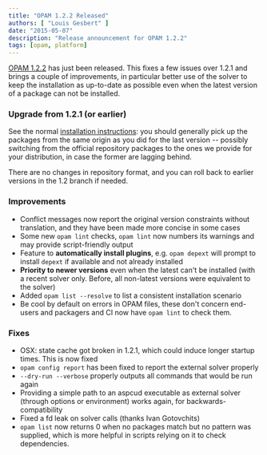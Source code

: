```yaml
---
title: "OPAM 1.2.2 Released"
authors: [ "Louis Gesbert" ]
date: "2015-05-07"
description: "Release announcement for OPAM 1.2.2"
tags: [opam, platform]
---
```


[OPAM 1.2.2](https://github.com/ocaml/opam/releases/tag/1.2.2) has just been
released. This fixes a few issues over 1.2.1 and brings a couple of improvements,
in particular better use of the solver to keep the installation as up-to-date as
possible even when the latest version of a package can not be installed.


### Upgrade from 1.2.1 (or earlier)

See the normal
[installation instructions](https://opam.ocaml.org/doc/Install.html): you should
generally pick up the packages from the same origin as you did for the last
version -- possibly switching from the official repository packages to the ones
we provide for your distribution, in case the former are lagging behind.

There are no changes in repository format, and you can roll back to earlier
versions in the 1.2 branch if needed.

### Improvements

- Conflict messages now report the original version constraints without
  translation, and they have been made more concise in some cases
- Some new `opam lint` checks, `opam lint` now numbers its warnings and may
  provide script-friendly output
- Feature to **automatically install plugins**, e.g. `opam depext` will prompt
  to install `depext` if available and not already installed
- **Priority to newer versions** even when the latest can't be installed (with a
  recent solver only. Before, all non-latest versions were equivalent to the
  solver)
- Added `opam list --resolve` to list a consistent installation scenario
- Be cool by default on errors in OPAM files, these don't concern end-users and
  packagers and CI now have `opam lint` to check them.

### Fixes

- OSX: state cache got broken in 1.2.1, which could induce longer startup times.
  This is now fixed
- `opam config report` has been fixed to report the external solver properly
- `--dry-run --verbose` properly outputs all commands that would be run again
- Providing a simple path to an aspcud executable as external solver (through
  options or environment) works again, for backwards-compatibility
- Fixed a fd leak on solver calls (thanks Ivan Gotovchits)
- `opam list` now returns 0 when no packages match but no pattern was supplied,
  which is more helpful in scripts relying on it to check dependencies.
